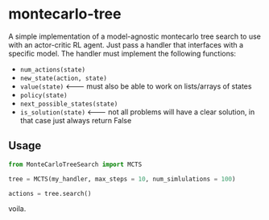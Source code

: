 # montecarlo-tree

A simple implementation of a model-agnostic montecarlo tree search to use with an actor-critic RL agent. Just pass a handler that interfaces with a specific model. The handler must implement the following functions:
- `num_actions(state)`
- `new_state(action, state)`
- `value(state)` <--- must also be able to work on lists/arrays of states
- `policy(state)`
- `next_possible_states(state)`
- `is_solution(state)` <--- not all problems will have a clear solution, in that case just always return False

## Usage

```python
from MonteCarloTreeSearch import MCTS

tree = MCTS(my_handler, max_steps = 10, num_simlulations = 100)

actions = tree.search()
```

voila.
